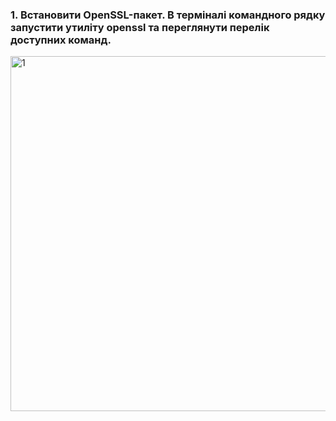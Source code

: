 ### 1. Встановити OpenSSL-пакет. В терміналі командного рядку запустити утиліту openssl та переглянути перелік доступних команд.

<img width="568" alt="1" src="https://user-images.githubusercontent.com/55449630/208984930-b922d922-863a-45dd-9b45-ebe76302dbc1.png">
